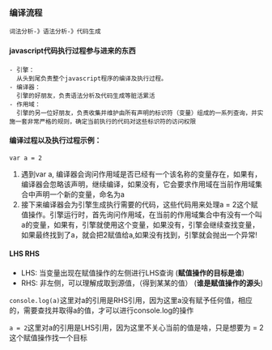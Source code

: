 ### 编译流程
    词法分析-》语法分析-》代码生成
#### javascript代码执行过程参与进来的东西
    - 引擎：
      从头到尾负责整个javascript程序的编译及执行过程。
    - 编译器：
      引擎的好朋友，负责语法分析及代码生成等脏活累活
    - 作用域：
      引擎的另一位好朋友，负责收集并维护由所有声明的标识符（变量）组成的一系列查询，并实施一套非常严格的规则，确定当前执行的代码对这些标识符的访问权限
#### 编译过程以及执行过程示例：
  `var a = 2`

  1. 遇到var a, 编译器会询问作用域是否已经有一个该名称的变量存在，如果有，编译器会忽略该声明，继续编译，如果没有，它会要求作用域在当前作用域集合中声明一个新的变量，命名为a
  2. 接下来编译器会为引擎生成执行需要的代码，这些代码用来处理a = 2这个赋值操作。引擎运行时，首先询问作用域，在当前的作用域集合中有没有一个叫a的变量，如果有，引擎就使用这个变量，如果没有，引擎会继续查找变量，如果最终找到了a，就会把2赋值给a,如果没有找到，引擎就会抛出一个异常!

#### LHS RHS
  - LHS: 当变量出现在赋值操作的左侧进行LHS查询 (**赋值操作的目标是谁**)
  - RHS: 非左侧，可以理解成取到源值，（得到某某的值） (**谁是赋值操作的源头**)

  `console.log(a)`这里对a的引用是RHS引用，因为这里a没有赋予任何值，相应的，需要查找并取得a的值，才可以进行console.log的操作

  `a = 2`这里对a的引用是LHS引用，因为这里不关心当前的值是啥，只是想要为 = 2 这个赋值操作找一个目标

